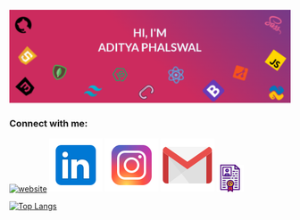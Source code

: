 [![Aditya's Github Banner](./assests/GithubHeader.png)](https://adityaphalswal.github.io/)
<BR/>
### Connect with me:
[![website](./assests/website.svg)](https://adityaphalswal.github.io/)
[![LinkedIn](./assests/linkedin.svg)](https://in.linkedin.com/in/aditya-phalswal-439547196)
[![Instagram](./assests/instagram.svg)](https://www.instagram.com/adityaphalswal/)
[![Gmail](./assests/gmail.svg)](mailto:adityaph135@gmail.com)
[![Resume](./assests/resume.png)](https://adityaphalswal.github.io/img/AdityaPhalswal_Resume.pdf)


[![Top Langs](https://github-readme-stats.vercel.app/api/top-langs/?username=adityaphalswal)](https://adityaphalswal.github.io/)